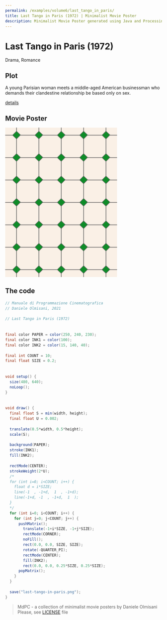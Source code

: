 ```yaml
---
permalink: /examples/volume6/last_tango_in_paris/
title: Last Tango in Paris (1972) | Minimalist Movie Poster
description: Minimalist Movie Poster generated using Java and Processing.
---
```


# Last Tango in Paris (1972)

Drama, Romance

## Plot
A young Parisian woman meets a middle-aged American businessman who demands their clandestine relationship be based only on sex.

[details](https://www.imdb.com/title/tt0070849/)

## Movie Poster
<img src="last-tango-in-paris.png"  width="360px" title="Last Tango in Paris">


## The code
```java
// Manuale di Programmazione Cinematografica
// Daniele Olmisani, 2021

// Last Tango in Paris (1972)


final color PAPER = color(250, 240, 230);
final color INK1 = color(100);
final color INK2 = color(15, 140, 40);

final int COUNT = 10;
final float SIZE = 0.2;


void setup() {
  size(480, 640);
  noLoop();
}


void draw() {
  final float S = min(width, height);
  final float U = 0.002;

  translate(0.5*width, 0.5*height);
  scale(S);
  
  background(PAPER);
  stroke(INK1);
  fill(INK2);
  
  rectMode(CENTER); 
  strokeWeight(2*U);
  /*
  for (int i=0; i<COUNT; i++) {
    float d = i*SIZE;
    line(-1  , -1+d,  1  , -1+d);
    line(-1+d, -1  , -1+d,  1  );
  }
  */
  for (int i=0; i<COUNT; i++) {
    for (int j=0; j<COUNT; j++) {
      pushMatrix();
        translate(-1+i*SIZE, -1+j*SIZE);
        rectMode(CORNER);
        noFill();
        rect(0.0, 0.0, SIZE, SIZE);
        rotate(-QUARTER_PI);
        rectMode(CENTER);
        fill(INK2);
        rect(0.0, 0.0, 0.25*SIZE, 0.25*SIZE);
      popMatrix();
    }
  }
  
  save("last-tango-in-paris.png");
}

```

> MdPC - a collection of minimalist movie posters
> by Daniele Olmisani
> Please, see [LICENSE](../../../LICENSE) file
